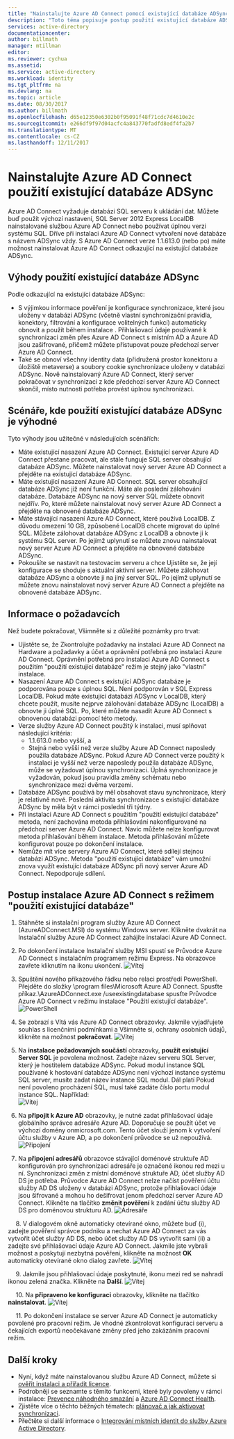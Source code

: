 ```yaml
---
title: "Nainstalujte Azure AD Connect pomocí existující databáze ADSync | Microsoft Docs"
description: "Toto téma popisuje postup použití existující databáze ADSync."
services: active-directory
documentationcenter: 
author: billmath
manager: mtillman
editor: 
ms.reviewer: cychua
ms.assetid: 
ms.service: active-directory
ms.workload: identity
ms.tgt_pltfrm: na
ms.devlang: na
ms.topic: article
ms.date: 08/30/2017
ms.author: billmath
ms.openlocfilehash: d65e12350e6302b0f95091f48f71cdc7d4610e2c
ms.sourcegitcommit: e266df9f97d04acfc4a843770fadfd8edf4fa2b7
ms.translationtype: MT
ms.contentlocale: cs-CZ
ms.lasthandoff: 12/11/2017
---
```

# <a name="install-azure-ad-connect-using-an-existing-adsync-database"></a>Nainstalujte Azure AD Connect použití existující databáze ADSync
Azure AD Connect vyžaduje databázi SQL serveru k ukládání dat. Můžete buď použít výchozí nastavení, SQL Server 2012 Express LocalDB nainstalované službou Azure AD Connect nebo používat úplnou verzi systému SQL. Dříve při instalaci Azure AD Connect vytvoření nové databáze s názvem ADSync vždy. S Azure AD Connect verze 1.1.613.0 (nebo po) máte možnost nainstalovat Azure AD Connect odkazující na existující databáze ADSync.

## <a name="benefits-of-using-an-existing-adsync-database"></a>Výhody použití existující databáze ADSync
Podle odkazující na existující databáze ADSync:

- S výjimkou informace pověření je konfigurace synchronizace, které jsou uloženy v databázi ADSync (včetně vlastní synchronizační pravidla, konektory, filtrování a konfigurace volitelných funkcí) automaticky obnovit a použít během instalace . Přihlašovací údaje používané k synchronizaci změn přes Azure AD Connect s místním AD a Azure AD jsou zašifrované, přičemž můžete přistupovat pouze předchozí server Azure AD Connect.
- Také se obnoví všechny identity data (přidružená prostor konektoru a úložiště metaverse) a soubory cookie synchronizace uloženy v databázi ADSync. Nově nainstalovaný Azure AD Connect, který server pokračovat v synchronizaci z kde předchozí server Azure AD Connect skončil, místo nutnosti potřeba provést úplnou synchronizaci.

## <a name="scenarios-where-using-an-existing-adsync-database-is-beneficial"></a>Scénáře, kde použití existující databáze ADSync je výhodné
Tyto výhody jsou užitečné v následujících scénářích:


- Máte existující nasazení Azure AD Connect. Existující server Azure AD Connect přestane pracovat, ale stále funguje SQL server obsahující databáze ADSync. Můžete nainstalovat nový server Azure AD Connect a přejděte na existující databáze ADSync. 
- Máte existující nasazení Azure AD Connect. SQL server obsahující databáze ADSync již není funkční. Máte ale poslední zálohování databáze. Databáze ADSync na nový server SQL můžete obnovit nejdřív. Po, které můžete nainstalovat nový server Azure AD Connect a přejděte na obnovené databáze ADSync.
- Máte stávající nasazení Azure AD Connect, které používá LocalDB. Z důvodu omezení 10 GB, způsobené LocalDB chcete migrovat do úplné SQL. Můžete zálohovat databáze ADSync z LocalDB a obnovte ji k systému SQL server. Po jejímž uplynutí se můžete znovu nainstalovat nový server Azure AD Connect a přejděte na obnovené databáze ADSync.
- Pokoušíte se nastavit na testovacím serveru a chce Ujistěte se, že její konfigurace se shoduje s aktuální aktivní server. Můžete zálohovat databáze ADSync a obnovte ji na jiný server SQL. Po jejímž uplynutí se můžete znovu nainstalovat nový server Azure AD Connect a přejděte na obnovené databáze ADSync.

## <a name="prerequisite-information"></a>Informace o požadavcích

Než budete pokračovat, Všimněte si z důležité poznámky pro trvat:

- Ujistěte se, že Zkontrolujte požadavky na instalaci Azure AD Connect na Hardware a požadavky a účet a oprávnění potřebná pro instalaci Azure AD Connect. Oprávnění potřebná pro instalaci Azure AD Connect s použitím "použití existující databáze" režim je stejný jako "vlastní" instalace.
- Nasazení Azure AD Connect s existující ADSync databáze je podporována pouze s úplnou SQL. Není podporován v SQL Express LocalDB. Pokud máte existující databázi ADSync v LocalDB, který chcete použít, musíte nejprve zálohování databáze ADSync (LocalDB) a obnovte ji úplné SQL. Po, které můžete nasadit Azure AD Connect s obnovenou databázi pomocí této metody.
- Verze služby Azure AD Connect použitý k instalaci, musí splňovat následující kritéria:
    - 1.1.613.0 nebo vyšší, a
    - Stejná nebo vyšší než verze služby Azure AD Connect naposledy použila databáze ADSync. Pokud Azure AD Connect verze použitý k instalaci je vyšší než verze naposledy použila databáze ADSync, může se vyžadovat úplnou synchronizaci.  Úplná synchronizace je vyžadován, pokud jsou pravidla změny schématu nebo synchronizace mezi dvěma verzemi. 
- Databáze ADSync používá by měl obsahovat stavu synchronizace, který je relativně nové. Poslední aktivita synchronizace s existující databáze ADSync by měla být v rámci poslední tři týdny.
- Při instalaci Azure AD Connect s použitím "použití existující databáze" metoda, není zachována metoda přihlašování nakonfigurované na předchozí server Azure AD Connect. Navíc můžete nelze konfigurovat metoda přihlašování během instalace. Metoda přihlašování můžete konfigurovat pouze po dokončení instalace.
- Nemůže mít více servery Azure AD Connect, které sdílejí stejnou databázi ADSync. Metoda "použití existující databáze" vám umožní znova využít existující databáze ADSync při nový server Azure AD Connect. Nepodporuje sdílení.

## <a name="steps-to-install-azure-ad-connect-with-use-existing-database-mode"></a>Postup instalace Azure AD Connect s režimem "použití existující databáze"
1.  Stáhněte si instalační program služby Azure AD Connect (AzureADConnect.MSI) do systému Windows server. Klikněte dvakrát na Instalační služby Azure AD Connect zahájíte instalaci Azure AD Connect.
2.  Po dokončení instalace Instalační služby MSI spustí se Průvodce Azure AD Connect s instalačním programem režimu Express. Na obrazovce zavřete kliknutím na ikonu ukončení.
![Vítej](media/active-directory-aadconnect-existing-database/db1.png)
3.  Spuštění nového příkazového řádku nebo relaci prostředí PowerShell. Přejděte do složky <drive>\program files\Microsoft Azure AD Connect. Spusťte příkaz.\AzureADConnect.exe /useexistingdatabase spusťte Průvodce Azure AD Connect v režimu instalace "Použití existující databáze".
![PowerShell](media/active-directory-aadconnect-existing-database/db2.png)
4.  Se zobrazí s Vítá vás Azure AD Connect obrazovky. Jakmile vyjadřujete souhlas s licenčními podmínkami a Všimněte si, ochrany osobních údajů, klikněte na možnost **pokračovat**.
![Vítej](media/active-directory-aadconnect-existing-database/db3.png)
5.  Na **instalace požadovaných součástí** obrazovky, **použít existující Server SQL** je povolena možnost. Zadejte název serveru SQL Server, který je hostitelem databáze ADSync. Pokud modul instance SQL používané k hostování databáze ADSync není výchozí instance systému SQL server, musíte zadat název instance SQL modul. Dál platí Pokud není povoleno procházení SQL, musí také zadáte číslo portu modul instance SQL. Například:         
![Vítej](media/active-directory-aadconnect-existing-database/db4.png)           

6.  Na **připojit k Azure AD** obrazovky, je nutné zadat přihlašovací údaje globálního správce adresáře Azure AD. Doporučuje se použít účet ve výchozí domény onmicrosoft.com. Tento účet slouží jenom k vytvoření účtu služby v Azure AD, a po dokončení průvodce se už nepoužívá.
![Připojení](media/active-directory-aadconnect-existing-database/db5.png)
 
7.  Na **připojení adresářů** obrazovce stávající doménové struktuře AD konfigurován pro synchronizaci adresáře je označené ikonou red mezi u ní. Synchronizaci změn z místní doménové struktuře AD, účet služby AD DS je potřeba. Průvodce Azure AD Connect nelze načíst pověření účtu služby AD DS uloženy v databázi ADSync, protože přihlašovací údaje jsou šifrované a mohou ho dešifrovat jenom předchozí server Azure AD Connect. Klikněte na tlačítko **změnit pověření** k zadání účtu služby AD DS pro doménovou strukturu AD.
![Adresáře](media/active-directory-aadconnect-existing-database/db6.png)
 
 
8.  V dialogovém okně automaticky otevírané okno, můžete buď (i), zadejte pověření správce podniku a nechat Azure AD Connect za vás vytvořit účet služby AD DS, nebo účet služby AD DS vytvořit sami (ii) a zadejte své přihlašovací údaje Azure AD Connect. Jakmile jste vybrali možnost a poskytují nezbytná pověření, klikněte na možnost **OK** automaticky otevírané okno dialog zavřete.
![Vítej](media/active-directory-aadconnect-existing-database/db7.png)
 
 
9.  Jakmile jsou přihlašovací údaje poskytnuté, ikonu mezi red se nahradí ikonou zelená značka. Klikněte na **Další**.
![Vítej](media/active-directory-aadconnect-existing-database/db8.png)
 
 
10. Na **připraveno ke konfiguraci** obrazovky, klikněte na tlačítko **nainstalovat**.
![Vítej](media/active-directory-aadconnect-existing-database/db9.png)
 
 
11. Po dokončení instalace se server Azure AD Connect je automaticky povolené pro pracovní režim. Je vhodné zkontrolovat konfiguraci serveru a čekajících exportů neočekávané změny před jeho zakázáním pracovní režim. 

## <a name="next-steps"></a>Další kroky

- Nyní, když máte nainstalovanou službu Azure AD Connect, můžete si [ověřit instalaci a přiřadit licence](active-directory-aadconnect-whats-next.md).
- Podrobněji se seznamte s těmito funkcemi, které byly povoleny v rámci instalace: [Prevence náhodného smazání](active-directory-aadconnectsync-feature-prevent-accidental-deletes.md) a [Azure AD Connect Health](../connect-health/active-directory-aadconnect-health-sync.md).
- Zjistěte více o těchto běžných tématech: [plánovač a jak aktivovat synchronizaci](active-directory-aadconnectsync-feature-scheduler.md).
- Přečtěte si další informace o [Integrování místních identit do služby Azure Active Directory](active-directory-aadconnect.md).
